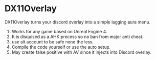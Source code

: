 DX11Overlay
===========
DX11Overlay turns your discord overlay into a simple lagging aura menu. 
1) Works for any game based on Unreal Engine 4. 
2) It is disquised as a AHK process so no ban from major anti cheat. 
3) use alt account to be safe none the less. 
4) Compile the code yourself or use the auto setup. 
5) May create false positive with AV since it injects into Discord overlay. 
